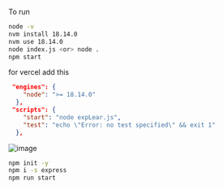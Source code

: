 To run 
```bash
node -v 
nvm install 18.14.0
nvm use 18.14.0
node index.js <or> node .
npm start
```


for vercel add this
```json
 "engines": {
    "node": ">= 18.14.0"
  },
 "scripts": {
    "start": "node expLear.js",
    "test": "echo \"Error: no test specified\" && exit 1"
  },

```
![image](https://user-images.githubusercontent.com/80549753/216776555-4252949d-fcc7-4529-a885-bb1dcfceb6ac.png)

```bash
npm init -y
npm i -s express
npm run start

```
